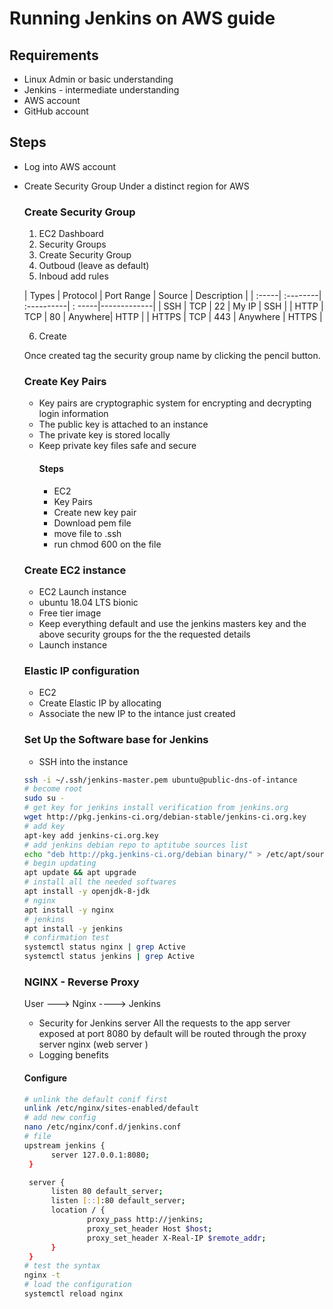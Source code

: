# Running Jenkins on AWS guide 
## Requirements 
- Linux Admin or basic understanding 
- Jenkins - intermediate understanding 
- AWS account 
- GitHub account 
## Steps 
- Log into AWS account 
- Create Security Group Under a distinct region for AWS 
  ### Create Security Group 
    1. EC2 Dashboard 
    2. Security Groups 
    3. Create Security Group
    4. Outboud (leave as default)
    5. Inboud add rules

    | Types | Protocol | Port Range | Source | Description | 
    | :-----| :--------| :----------| : -----|-------------| 
    | SSH   | TCP      | 22         | My IP  | SSH         | 
    | HTTP  | TCP      | 80         | Anywhere| HTTP       | 
    | HTTPS | TCP      | 443        | Anywhere | HTTPS     | 

    6. Create 

    Once created tag the security group name by clicking the pencil button. 
   ### Create Key Pairs 
   - Key pairs are cryptographic system for encrypting and decrypting login information 
   - The public key is attached to an instance 
   - The private key is stored locally 
   - Keep private key files safe and secure 
     #### Steps 
     - EC2 
     - Key Pairs
     - Create new key pair 
     - Download pem file 
     - move file to .ssh 
     - run chmod 600 on the file 
  ### Create EC2 instance 
  - EC2 Launch instance 
  - ubuntu 18.04 LTS bionic 
  - Free tier image 
  - Keep everything default and use the jenkins masters key and the above security groups for the the requested details 
  - Launch instance 
  ### Elastic IP configuration 
  - EC2 
  - Create Elastic IP by allocating 
  - Associate the new IP to the intance just created 
  ### Set Up the Software base for Jenkins 
  - SSH into the instance 
  ```bash
  ssh -i ~/.ssh/jenkins-master.pem ubuntu@public-dns-of-intance
  # become root 
  sudo su - 
  # get key for jenkins install verification from jenkins.org
  wget http://pkg.jenkins-ci.org/debian-stable/jenkins-ci.org.key
  # add key 
  apt-key add jenkins-ci.org.key
  # add jenkins debian repo to aptitube sources list 
  echo "deb http://pkg.jenkins-ci.org/debian binary/" > /etc/apt/sources.list.d/jenkins.list
  # begin updating 
  apt update && apt upgrade 
  # install all the needed softwares 
  apt install -y openjdk-8-jdk
  # nginx 
  apt install -y nginx 
  # jenkins 
  apt install -y jenkins
  # confirmation test 
  systemctl status nginx | grep Active 
  systemctl status jenkins | grep Active 
  ```
  ### NGINX - Reverse Proxy 
  User   ---> Nginx ----> Jenkins 
  - Security for Jenkins server 
  All the requests to the app server exposed at port 8080 by default will be routed through the proxy server nginx (web server )
  - Logging benefits 
  #### Configure 
  ```bash 
  # unlink the default conif first 
  unlink /etc/nginx/sites-enabled/default
  # add new config 
  nano /etc/nginx/conf.d/jenkins.conf
  # file 
  upstream jenkins {
        server 127.0.0.1:8080;
   }

   server {
        listen 80 default_server;
        listen [::]:80 default_server;
        location / {
                proxy_pass http://jenkins;
                proxy_set_header Host $host;
                proxy_set_header X-Real-IP $remote_addr;
        }
   }
  # test the syntax
  nginx -t 
  # load the configuration 
  systemctl reload nginx
 ```



